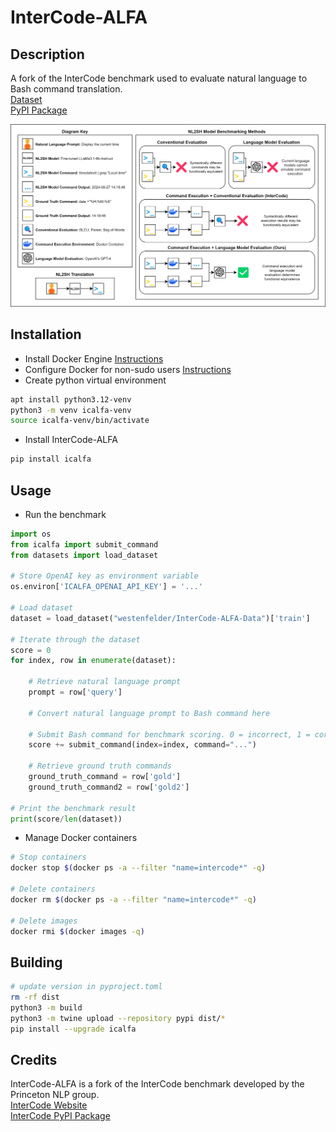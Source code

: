 # InterCode-ALFA

## Description
A fork of the InterCode benchmark used to evaluate natural language to Bash command translation.  
[Dataset](https://huggingface.co/datasets/westenfelder/InterCode-ALFA-Data)  
[PyPI Package](https://pypi.org/project/icalfa/)  

![InterCode-ALFA Diagram](https://raw.githubusercontent.com/westenfelder/InterCode-ALFA/main/icalfa.png)


## Installation
- Install Docker Engine [Instructions](https://docs.docker.com/engine/install/)
- Configure Docker for non-sudo users [Instructions](https://docs.docker.com/engine/install/linux-postinstall/)
- Create python virtual environment
```bash
apt install python3.12-venv
python3 -m venv icalfa-venv
source icalfa-venv/bin/activate
```
- Install InterCode-ALFA
```bash
pip install icalfa
```


## Usage
- Run the benchmark
```python
import os
from icalfa import submit_command
from datasets import load_dataset

# Store OpenAI key as environment variable 
os.environ['ICALFA_OPENAI_API_KEY'] = '...'

# Load dataset
dataset = load_dataset("westenfelder/InterCode-ALFA-Data")['train']

# Iterate through the dataset
score = 0
for index, row in enumerate(dataset):

    # Retrieve natural language prompt
    prompt = row['query']

    # Convert natural language prompt to Bash command here

    # Submit Bash command for benchmark scoring. 0 = incorrect, 1 = correct
    score += submit_command(index=index, command="...")

    # Retrieve ground truth commands
    ground_truth_command = row['gold']
    ground_truth_command2 = row['gold2']

# Print the benchmark result
print(score/len(dataset))
```

- Manage Docker containers
```bash
# Stop containers
docker stop $(docker ps -a --filter "name=intercode*" -q)

# Delete containers
docker rm $(docker ps -a --filter "name=intercode*" -q)

# Delete images
docker rmi $(docker images -q)
```


## Building
```bash
# update version in pyproject.toml
rm -rf dist
python3 -m build
python3 -m twine upload --repository pypi dist/*
pip install --upgrade icalfa
```


## Credits
InterCode-ALFA is a fork of the InterCode benchmark developed by the Princeton NLP group.  
[InterCode Website](https://intercode-benchmark.github.io/)  
[InterCode PyPI Package](https://pypi.org/project/intercode-bench/#description)  
